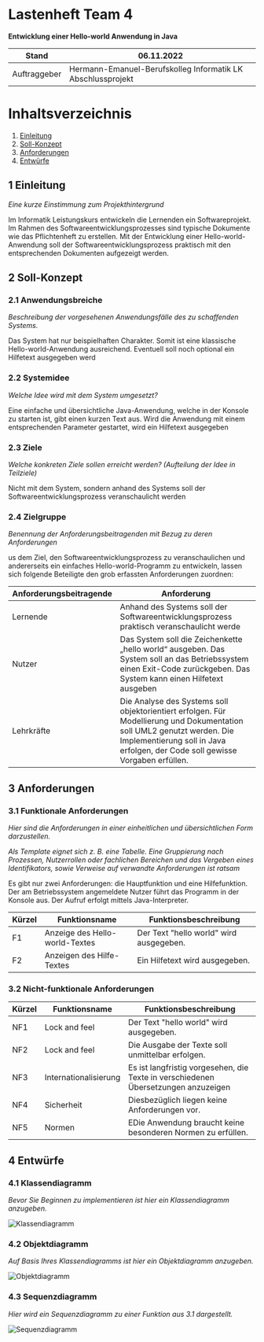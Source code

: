 # Lastenheft Team 4

**Entwicklung einer Hello-world Anwendung in Java**

| Stand        | 06.11.2022                                                  |
|--------------|-------------------------------------------------------------|
| Auftraggeber | Hermann-Emanuel-Berufskolleg Informatik LK Abschlussprojekt |

# Inhaltsverzeichnis
1. [Einleitung](#1-einleitung)
2. [Soll-Konzept](#2-soll-konzept)
3. [Anforderungen](#3-anforderungen)
4. [Entwürfe](#4-entwrfe)


## 1 Einleitung
*Eine kurze Einstimmung zum Projekthintergrund*

Im Informatik Leistungskurs entwickeln die Lernenden ein Softwareprojekt. Im Rahmen des
Softwareentwicklungsprozesses sind typische Dokumente wie das Pflichtenheft zu erstellen. Mit der Entwicklung einer Hello-world-Anwendung soll der
Softwareentwicklungsprozess praktisch mit den entsprechenden Dokumenten aufgezeigt werden.

## 2 Soll-Konzept

### 2.1 Anwendungsbreiche
*Beschreibung der vorgesehenen Anwendungsfälle des zu schaffenden Systems.*

Das System hat nur beispielhaften Charakter. Somit ist eine klassische Hello-world-Anwendung ausreichend.
Eventuell soll noch optional ein Hilfetext ausgegeben werd

### 2.2 Systemidee
*Welche Idee wird mit dem System umgesetzt?*

Eine einfache und übersichtliche Java-Anwendung, welche in der Konsole zu starten ist, gibt einen kurzen
Text aus. Wird die Anwendung mit einem entsprechenden Parameter gestartet, wird ein Hilfetext
ausgegeben

### 2.3 Ziele
*Welche konkreten Ziele sollen erreicht werden? (Aufteilung der Idee in Teilziele)*

Nicht mit dem System, sondern anhand des Systems soll der Softwareentwicklungsprozess veranschaulicht
werden

### 2.4 Zielgruppe
*Benennung der Anforderungsbeitragenden mit Bezug zu deren Anforderungen*

us dem Ziel, den Softwareentwicklungsprozess zu veranschaulichen und andererseits ein einfaches Hello-world-Programm zu entwickeln, lassen sich folgende Beteiligte den grob erfassten Anforderungen zuordnen:

| **Anforderungsbeitragende** | **Anforderung**                                                                                                                                                                                          |
|-----------------------------|----------------------------------------------------------------------------------------------------------------------------------------------------------------------------------------------------------|
| Lernende                    | Anhand des Systems soll der Softwareentwicklungsprozess praktisch veranschaulicht werde                                                                                                                  |
| Nutzer                      | Das System soll die Zeichenkette „hello world“ ausgeben. Das System soll an das Betriebssystem einen Exit-Code zurückgeben. Das System kann  einen Hilfetext ausgeben                                    |
| Lehrkräfte                  | Die Analyse des Systems soll objektorientiert erfolgen. Für Modellierung und Dokumentation soll UML2 genutzt werden. Die Implementierung soll in Java erfolgen, der Code soll gewisse Vorgaben erfüllen. |

## 3 Anforderungen

### 3.1 Funktionale Anforderungen
*Hier sind die Anforderungen in einer einheitlichen
und übersichtlichen Form darzustellen.*

*Als Template eignet sich z. B. eine Tabelle.
Eine Gruppierung nach Prozessen, Nutzerrollen
oder fachlichen Bereichen und das Vergeben
eines Identifikators, sowie Verweise auf verwandte
Anforderungen ist ratsam*

Es gibt nur zwei Anforderungen: die Hauptfunktion und eine Hilfefunktion. Der am Betriebssystem angemeldete Nutzer führt das Programm in der Konsole aus. Der Aufruf erfolgt mittels Java-Interpreter.

| Kürzel | Funktionsname                  | Funktionsbeschreibung                   |
|--------|--------------------------------|-----------------------------------------|
| F1     | Anzeige des Hello-world-Textes | Der Text "hello world" wird ausgegeben. |
| F2     | Anzeigen des Hilfe-Textes      | Ein Hilfetext wird ausgegeben.          |

### 3.2 Nicht-funktionale Anforderungen

| Kürzel | Funktionsname         | Funktionsbeschreibung                                                              |
|--------|-----------------------|------------------------------------------------------------------------------------|
| NF1    | Lock and feel         | Der Text "hello world" wird ausgegeben.                                            |
| NF2    | Lock and feel         | Die Ausgabe der Texte soll unmittelbar erfolgen.                                   |
| NF3    | Internationalisierung | Es ist langfristig vorgesehen, die Texte in verschiedenen Übersetzungen anzuzeigen |
| NF4    | Sicherheit            | Diesbezüglich liegen keine Anforderungen vor.                                      |
| NF5    | Normen                | EDie Anwendung braucht keine besonderen Normen zu erfüllen.                        |

## 4 Entwürfe

### 4.1 Klassendiagramm
*Bevor Sie Beginnen zu implementieren ist hier ein Klassendiagramm anzugeben.*

![Klassendiagramm](https://www.plantuml.com/plantuml/proxy?cache=no&src=https://raw.githubusercontent.com/HEBK-BGM/dynamische-Datenstrukturen-Team-4/master/doku/lastenheft/Diagramme/Klassendiagramm.puml)

### 4.2 Objektdiagramm
*Auf Basis Ihres Klassendiagramms ist hier ein Objektdiagramm anzugeben.*

![Objektdiagramm](https://www.plantuml.com/plantuml/proxy?cache=no&src=https://raw.githubusercontent.com/HEBK-BGM/dynamische-Datenstrukturen-Team-4/master/doku/lastenheft/Diagramme/Objektdiagramm.puml)

### 4.3 Sequenzdiagramm
*Hier wird ein Sequenzdiagramm zu einer Funktion aus 3.1 dargestellt.*

![Sequenzdiagramm](https://www.plantuml.com/plantuml/proxy?cache=no&src=https://raw.githubusercontent.com/HEBK-BGM/dynamische-Datenstrukturen-Team-4/master/doku/lastenheft/Diagramme/Sequenzdiagramm.puml)